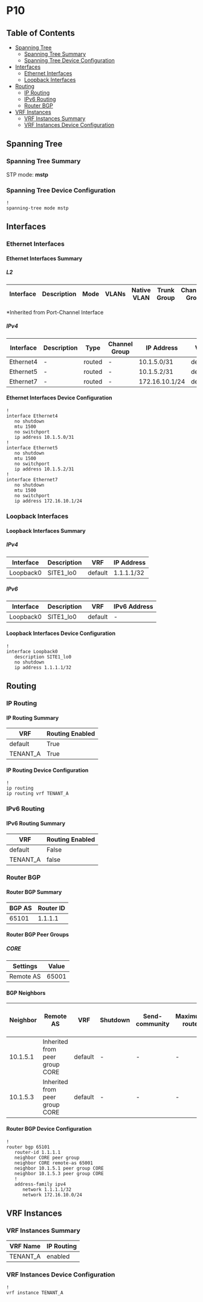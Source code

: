 # P10

## Table of Contents

- [Spanning Tree](#spanning-tree)
  - [Spanning Tree Summary](#spanning-tree-summary)
  - [Spanning Tree Device Configuration](#spanning-tree-device-configuration)
- [Interfaces](#interfaces)
  - [Ethernet Interfaces](#ethernet-interfaces)
  - [Loopback Interfaces](#loopback-interfaces)
- [Routing](#routing)
  - [IP Routing](#ip-routing)
  - [IPv6 Routing](#ipv6-routing)
  - [Router BGP](#router-bgp)
- [VRF Instances](#vrf-instances)
  - [VRF Instances Summary](#vrf-instances-summary)
  - [VRF Instances Device Configuration](#vrf-instances-device-configuration)

## Spanning Tree

### Spanning Tree Summary

STP mode: **mstp**

### Spanning Tree Device Configuration

```eos
!
spanning-tree mode mstp
```

## Interfaces

### Ethernet Interfaces

#### Ethernet Interfaces Summary

##### L2

| Interface | Description | Mode | VLANs | Native VLAN | Trunk Group | Channel-Group |
| --------- | ----------- | ---- | ----- | ----------- | ----------- | ------------- |

*Inherited from Port-Channel Interface

##### IPv4

| Interface | Description | Type | Channel Group | IP Address | VRF |  MTU | Shutdown | ACL In | ACL Out |
| --------- | ----------- | -----| ------------- | ---------- | ----| ---- | -------- | ------ | ------- |
| Ethernet4 | - | routed | - | 10.1.5.0/31 | default | 1500 | False | - | - |
| Ethernet5 | - | routed | - | 10.1.5.2/31 | default | 1500 | False | - | - |
| Ethernet7 | - | routed | - | 172.16.10.1/24 | default | 1500 | False | - | - |

#### Ethernet Interfaces Device Configuration

```eos
!
interface Ethernet4
   no shutdown
   mtu 1500
   no switchport
   ip address 10.1.5.0/31
!
interface Ethernet5
   no shutdown
   mtu 1500
   no switchport
   ip address 10.1.5.2/31
!
interface Ethernet7
   no shutdown
   mtu 1500
   no switchport
   ip address 172.16.10.1/24
```

### Loopback Interfaces

#### Loopback Interfaces Summary

##### IPv4

| Interface | Description | VRF | IP Address |
| --------- | ----------- | --- | ---------- |
| Loopback0 | SITE1_lo0 | default | 1.1.1.1/32 |

##### IPv6

| Interface | Description | VRF | IPv6 Address |
| --------- | ----------- | --- | ------------ |
| Loopback0 | SITE1_lo0 | default | - |


#### Loopback Interfaces Device Configuration

```eos
!
interface Loopback0
   description SITE1_lo0
   no shutdown
   ip address 1.1.1.1/32
```

## Routing

### IP Routing

#### IP Routing Summary

| VRF | Routing Enabled |
| --- | --------------- |
| default | True |
| TENANT_A | True |

#### IP Routing Device Configuration

```eos
!
ip routing
ip routing vrf TENANT_A
```

### IPv6 Routing

#### IPv6 Routing Summary

| VRF | Routing Enabled |
| --- | --------------- |
| default | False |
| TENANT_A | false |

### Router BGP

#### Router BGP Summary

| BGP AS | Router ID |
| ------ | --------- |
| 65101|  1.1.1.1 |

#### Router BGP Peer Groups

##### CORE

| Settings | Value |
| -------- | ----- |
| Remote AS | 65001 |

#### BGP Neighbors

| Neighbor | Remote AS | VRF | Shutdown | Send-community | Maximum-routes | Allowas-in | BFD | RIB Pre-Policy Retain | Route-Reflector Client | Passive |
| -------- | --------- | --- | -------- | -------------- | -------------- | ---------- | --- | --------------------- | ---------------------- | ------- |
| 10.1.5.1 | Inherited from peer group CORE | default | - | - | - | - | - | - | - | - |
| 10.1.5.3 | Inherited from peer group CORE | default | - | - | - | - | - | - | - | - |

#### Router BGP Device Configuration

```eos
!
router bgp 65101
   router-id 1.1.1.1
   neighbor CORE peer group
   neighbor CORE remote-as 65001
   neighbor 10.1.5.1 peer group CORE
   neighbor 10.1.5.3 peer group CORE
   !
   address-family ipv4
      network 1.1.1.1/32
      network 172.16.10.0/24
```

## VRF Instances

### VRF Instances Summary

| VRF Name | IP Routing |
| -------- | ---------- |
| TENANT_A | enabled |

### VRF Instances Device Configuration

```eos
!
vrf instance TENANT_A
```
